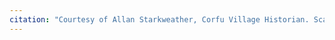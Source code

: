 ```yaml
---
citation: "Courtesy of Allan Starkweather, Corfu Village Historian. Scanned from photocopy of document with Allan's annotations"
---
```

